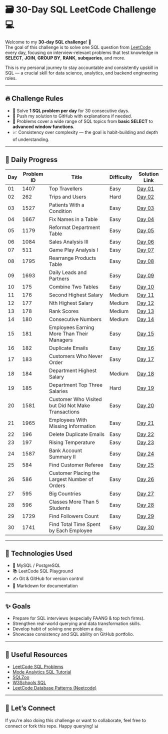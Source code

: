 # 🗃️ 30-Day SQL LeetCode Challenge 💻

Welcome to my **30-day SQL challenge**! 🚀  
The goal of this challenge is to solve one SQL question from [LeetCode](https://leetcode.com/problemset/database/) every day, focusing on interview-relevant problems that test knowledge in **SELECT**, **JOIN**, **GROUP BY**, **RANK**, **subqueries**, and more.

This is my personal journey to stay accountable and consistently upskill in SQL — a crucial skill for data science, analytics, and backend engineering roles.

---

## 🔥 Challenge Rules

- 🧠 Solve **1 SQL problem per day** for 30 consecutive days.
- 💬 Push my solution to GitHub with explanations if needed.
- 📌 Problems cover a wide range of SQL topics from **basic SELECT** to **advanced window functions**.
- 📈 Consistency over complexity — the goal is habit-building and depth of understanding.

---
## 📅 Daily Progress

| Day | Problem ID | Title                                              | Difficulty | Solution Link                            |
|-----|------------|----------------------------------------------------|------------|-------------------------------------------|
| 01  | 1407       | Top Travellers                                     | Easy       | [Day 01](./day01_top_travellers.sql)      |
| 02  | 262        | Trips and Users                                    | Hard       | [Day 02](./day02_trips_and_users.sql)     |
| 03  | 1527       | Patients With a Condition                          | Easy       | [Day 03](./day03_patients_condition.sql)  |
| 04  | 1667       | Fix Names in a Table                               | Easy       | [Day 04](./day04_fix_names.sql)           |
| 05  | 1179       | Reformat Department Table                          | Easy       | [Day 05](./day05_reformat_department.sql) |
| 06  | 1084       | Sales Analysis III                                 | Easy       | [Day 06](./day06_sales_analysis_iii.sql)  |
| 07  | 511        | Game Play Analysis I                               | Easy       | [Day 07](./day07_game_play_analysis_i.sql)|
| 08  | 1795       | Rearrange Products Table                           | Easy       | [Day 08](./day08_rearrange_products.sql)  |
| 09  | 1693       | Daily Leads and Partners                           | Easy       | [Day 09](./day09_daily_leads.sql)         |
| 10  | 175        | Combine Two Tables                                 | Easy       | [Day 10](./day10_combine_tables.sql)      |
| 11  | 176        | Second Highest Salary                              | Medium     | [Day 11](./day11_second_highest_salary.sql)|
| 12  | 177        | Nth Highest Salary                                 | Medium     | [Day 12](./day12_nth_highest_salary.sql)  |
| 13  | 178        | Rank Scores                                        | Medium     | [Day 13](./day13_rank_scores.sql)         |
| 14  | 180        | Consecutive Numbers                                | Medium     | [Day 14](./day14_consecutive_numbers.sql) |
| 15  | 181        | Employees Earning More Than Their Managers         | Easy       | [Day 15](./day15_employees_vs_managers.sql)|
| 16  | 182        | Duplicate Emails                                   | Easy       | [Day 16](./day16_duplicate_emails.sql)    |
| 17  | 183        | Customers Who Never Order                          | Easy       | [Day 17](./day17_customers_no_orders.sql) |
| 18  | 184        | Department Highest Salary                          | Medium     | [Day 18](./day18_department_highest.sql)  |
| 19  | 185        | Department Top Three Salaries                      | Hard       | [Day 19](./day19_department_top_three.sql)|
| 20  | 1581       | Customer Who Visited but Did Not Make Transactions | Easy       | [Day 20](./day20_no_transaction.sql)      |
| 21  | 1965       | Employees With Missing Information                 | Easy       | [Day 21](./day21_missing_info.sql)        |
| 22  | 196        | Delete Duplicate Emails                            | Easy       | [Day 22](./day22_delete_duplicates.sql)   |
| 23  | 197        | Rising Temperature                                 | Easy       | [Day 23](./day23_rising_temperature.sql)  |
| 24  | 1587       | Bank Account Summary II                            | Easy       | [Day 24](./day24_bank_summary_ii.sql)     |
| 25  | 584        | Find Customer Referee                              | Easy       | [Day 25](./day25_customer_referee.sql)    |
| 26  | 586        | Customer Placing the Largest Number of Orders      | Easy       | [Day 26](./day26_top_customer_orders.sql) |
| 27  | 595        | Big Countries                                      | Easy       | [Day 27](./day27_big_countries.sql)       |
| 28  | 596        | Classes More Than 5 Students                       | Easy       | [Day 28](./day28_classes_over_5.sql)      |
| 29  | 1729       | Find Followers Count                               | Easy       | [Day 29](./day29_followers_count.sql)     |
| 30  | 1741       | Find Total Time Spent by Each Employee             | Easy       | [Day 30](./day30_employee_time.sql)       |


---

## 🧰 Technologies Used

- 🐘 MySQL / PostgreSQL
- 📚 LeetCode SQL Playground
- ✍️ Git & GitHub for version control
- 💬 Markdown for documentation

---

## ✨ Goals

- Prepare for SQL interviews (especially FAANG & top tech firms).
- Strengthen real-world querying and data transformation skills.
- Develop habit of solving one problem a day.
- Showcase consistency and SQL ability on GitHub portfolio.

---

## 📎 Useful Resources

- [LeetCode SQL Problems](https://leetcode.com/problemset/database/)
- [Mode Analytics SQL Tutorial](https://mode.com/sql-tutorial/)
- [SQLZoo](https://sqlzoo.net/)
- [W3Schools SQL](https://www.w3schools.com/sql/)
- [LeetCode Database Patterns (Neetcode)](https://neetcode.io/)

---

## 🙌 Let’s Connect

If you're also doing this challenge or want to collaborate, feel free to connect or fork this repo. Happy querying! 📊  
